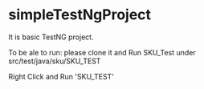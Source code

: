 # simpleTestNgProject
It is basic TestNG project. 

To be ale to run: please clone it and Run SKU_Test under src/test/java/sku/SKU_TEST

Right Click and Run 'SKU_TEST'